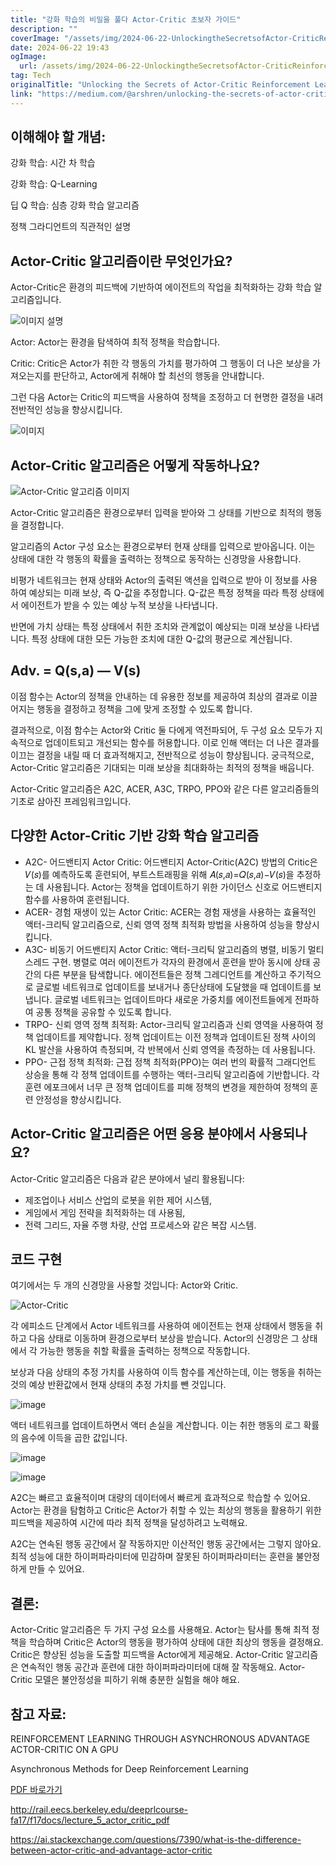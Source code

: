 ```yaml
---
title: "강화 학습의 비밀을 풀다 Actor-Critic 초보자 가이드"
description: ""
coverImage: "/assets/img/2024-06-22-UnlockingtheSecretsofActor-CriticReinforcementLearningABeginnersGuide_0.png"
date: 2024-06-22 19:43
ogImage: 
  url: /assets/img/2024-06-22-UnlockingtheSecretsofActor-CriticReinforcementLearningABeginnersGuide_0.png
tag: Tech
originalTitle: "Unlocking the Secrets of Actor-Critic Reinforcement Learning: A Beginner’s Guide"
link: "https://medium.com/@arshren/unlocking-the-secrets-of-actor-critic-reinforcement-learning-a-beginners-guide-3c5953b13551"
---
```



## 이해해야 할 개념:

강화 학습: 시간 차 학습

강화 학습: Q-Learning

딥 Q 학습: 심층 강화 학습 알고리즘

<div class="content-ad"></div>

정책 그라디언트의 직관적인 설명

## Actor-Critic 알고리즘이란 무엇인가요?

Actor-Critic은 환경의 피드백에 기반하여 에이전트의 작업을 최적화하는 강화 학습 알고리즘입니다.

![이미지 설명](/assets/img/2024-06-22-UnlockingtheSecretsofActor-CriticReinforcementLearningABeginnersGuide_0.png)

<div class="content-ad"></div>

Actor: Actor는 환경을 탐색하여 최적 정책을 학습합니다.

Critic: Critic은 Actor가 취한 각 행동의 가치를 평가하여 그 행동이 더 나은 보상을 가져오는지를 판단하고, Actor에게 취해야 할 최선의 행동을 안내합니다.

그런 다음 Actor는 Critic의 피드백을 사용하여 정책을 조정하고 더 현명한 결정을 내려 전반적인 성능을 향상시킵니다.

![이미지](/assets/img/2024-06-22-UnlockingtheSecretsofActor-CriticReinforcementLearningABeginnersGuide_1.png)

<div class="content-ad"></div>

## Actor-Critic 알고리즘은 어떻게 작동하나요?

![Actor-Critic 알고리즘 이미지](/assets/img/2024-06-22-UnlockingtheSecretsofActor-CriticReinforcementLearningABeginnersGuide_2.png)

Actor-Critic 알고리즘은 환경으로부터 입력을 받아와 그 상태를 기반으로 최적의 행동을 결정합니다.

알고리즘의 Actor 구성 요소는 환경으로부터 현재 상태를 입력으로 받아옵니다. 이는 상태에 대한 각 행동의 확률을 출력하는 정책으로 동작하는 신경망을 사용합니다.

<div class="content-ad"></div>

비평가 네트워크는 현재 상태와 Actor의 출력된 액션을 입력으로 받아 이 정보를 사용하여 예상되는 미래 보상, 즉 Q-값을 추정합니다. Q-값은 특정 정책을 따라 특정 상태에서 에이전트가 받을 수 있는 예상 누적 보상을 나타냅니다.

반면에 가치 상태는 특정 상태에서 취한 조치와 관계없이 예상되는 미래 보상을 나타냅니다. 특정 상태에 대한 모든 가능한 조치에 대한 Q-값의 평균으로 계산됩니다.

## Adv. = Q(s,a) — V(s)

이점 함수는 Actor의 정책을 안내하는 데 유용한 정보를 제공하여 최상의 결과로 이끌어지는 행동을 결정하고 정책을 그에 맞게 조정할 수 있도록 합니다.

<div class="content-ad"></div>

결과적으로, 이점 함수는 Actor와 Critic 둘 다에게 역전파되어, 두 구성 요소 모두가 지속적으로 업데이트되고 개선되는 함수를 허용합니다. 이로 인해 액터는 더 나은 결과를 이끄는 결정을 내릴 때 더 효과적해지고, 전반적으로 성능이 향상됩니다. 궁극적으로, Actor-Critic 알고리즘은 기대되는 미래 보상을 최대화하는 최적의 정책을 배웁니다.

Actor-Critic 알고리즘은 A2C, ACER, A3C, TRPO, PPO와 같은 다른 알고리즘들의 기초로 삼아진 프레임워크입니다.

## 다양한 Actor-Critic 기반 강화 학습 알고리즘

- A2C- 어드밴티지 Actor Critic: 어드밴티지 Actor-Critic(A2C) 방법의 Critic은 𝑉(𝑠)를 예측하도록 훈련되어, 부트스트래핑을 위해 𝐴(𝑠,𝑎)=𝑄(𝑠,𝑎)−𝑉(𝑠)을 추정하는 데 사용됩니다. Actor는 정책을 업데이트하기 위한 가이던스 신호로 어드밴티지 함수를 사용하여 훈련됩니다.
- ACER- 경험 재생이 있는 Actor Critic: ACER는 경험 재생을 사용하는 효율적인 액터-크리틱 알고리즘으로, 신뢰 영역 정책 최적화 방법을 사용하여 성능을 향상시킵니다.
- A3C- 비동기 어드밴티지 Actor Critic: 액터-크리틱 알고리즘의 병렬, 비동기 멀티스레드 구현. 병렬로 여러 에이전트가 각자의 환경에서 훈련을 받아 동시에 상태 공간의 다른 부분을 탐색합니다. 에이전트들은 정책 그레디언트를 계산하고 주기적으로 글로벌 네트워크로 업데이트를 보내거나 종단상태에 도달했을 때 업데이트를 보냅니다. 글로벌 네트워크는 업데이트마다 새로운 가중치를 에이전트들에게 전파하여 공통 정책을 공유할 수 있도록 합니다.
- TRPO- 신뢰 영역 정책 최적화: Actor-크리틱 알고리즘과 신뢰 영역을 사용하여 정책 업데이트를 제약합니다. 정책 업데이트는 이전 정책과 업데이트된 정책 사이의 KL 발산을 사용하여 측정되며, 각 반복에서 신뢰 영역을 측정하는 데 사용됩니다.
- PPO- 근접 정책 최적화: 근접 정책 최적화(PPO)는 여러 번의 확률적 그래디언트 상승을 통해 각 정책 업데이트를 수행하는 액터-크리틱 알고리즘에 기반합니다. 각 훈련 에포크에서 너무 큰 정책 업데이트를 피해 정책의 변경을 제한하여 정책의 훈련 안정성을 향상시킵니다.

<div class="content-ad"></div>

## Actor-Critic 알고리즘은 어떤 응용 분야에서 사용되나요?

Actor-Critic 알고리즘은 다음과 같은 분야에서 널리 활용됩니다:

- 제조업이나 서비스 산업의 로봇을 위한 제어 시스템,
- 게임에서 게임 전략을 최적화하는 데 사용됨,
- 전력 그리드, 자율 주행 차량, 산업 프로세스와 같은 복잡 시스템.

## 코드 구현

<div class="content-ad"></div>

여기에서는 두 개의 신경망을 사용할 것입니다: Actor와 Critic.

![Actor-Critic](/assets/img/2024-06-22-UnlockingtheSecretsofActor-CriticReinforcementLearningABeginnersGuide_3.png)

각 에피소드 단계에서 Actor 네트워크를 사용하여 에이전트는 현재 상태에서 행동을 취하고 다음 상태로 이동하며 환경으로부터 보상을 받습니다. Actor의 신경망은 그 상태에서 각 가능한 행동을 취할 확률을 출력하는 정책으로 작동합니다.

보상과 다음 상태의 추정 가치를 사용하여 이득 함수를 계산하는데, 이는 행동을 취하는 것의 예상 반환값에서 현재 상태의 추정 가치를 뺀 것입니다.

<div class="content-ad"></div>


![image](/assets/img/2024-06-22-UnlockingtheSecretsofActor-CriticReinforcementLearningABeginnersGuide_4.png)

액터 네트워크를 업데이트하면서 액터 손실을 계산합니다. 이는 취한 행동의 로그 확률의 음수에 이득을 곱한 값입니다.

![image](/assets/img/2024-06-22-UnlockingtheSecretsofActor-CriticReinforcementLearningABeginnersGuide_5.png)

![image](/assets/img/2024-06-22-UnlockingtheSecretsofActor-CriticReinforcementLearningABeginnersGuide_6.png)


<div class="content-ad"></div>

A2C는 빠르고 효율적이며 대량의 데이터에서 빠르게 효과적으로 학습할 수 있어요. Actor는 환경을 탐험하고 Critic은 Actor가 취할 수 있는 최상의 행동을 활용하기 위한 피드백을 제공하여 시간에 따라 최적 정책을 달성하려고 노력해요.

A2C는 연속된 행동 공간에서 잘 작동하지만 이산적인 행동 공간에서는 그렇지 않아요. 최적 성능에 대한 하이퍼파라미터에 민감하며 잘못된 하이퍼파라미터는 훈련을 불안정하게 만들 수 있어요.

## 결론:

Actor-Critic 알고리즘은 두 가지 구성 요소를 사용해요. Actor는 탐사를 통해 최적 정책을 학습하며 Critic은 Actor의 행동을 평가하여 상태에 대한 최상의 행동을 결정해요. Critic은 향상된 성능을 도출할 피드백을 Actor에게 제공해요. Actor-Critic 알고리즘은 연속적인 행동 공간과 훈련에 대한 하이퍼파라미터에 대해 잘 작동해요. Actor-Critic 모델은 불안정성을 피하기 위해 충분한 실험을 해야 해요.

<div class="content-ad"></div>

## 참고 자료:

REINFORCEMENT LEARNING THROUGH ASYNCHRONOUS ADVANTAGE ACTOR-CRITIC ON A GPU

Asynchronous Methods for Deep Reinforcement Learning

[PDF 바로가기](https://www.davidsilver.uk/wp-content/uploads/2020/03/pg.pdf)

<div class="content-ad"></div>

http://rail.eecs.berkeley.edu/deeprlcourse-fa17/f17docs/lecture_5_actor_critic_pdf

https://ai.stackexchange.com/questions/7390/what-is-the-difference-between-actor-critic-and-advantage-actor-critic